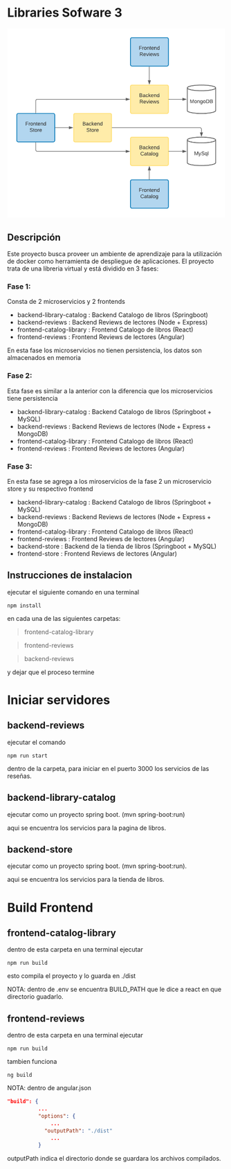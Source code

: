 # Libraries Sofware 3
![](Diagrama.png)

## Descripción

Este proyecto busca proveer un ambiente de aprendizaje para la utilización de docker como herramienta de despliegue de aplicaciones. El proyecto trata de una libreria virtual y está dividido en 3 fases:

### Fase 1:
Consta de 2 microservicios y 2 frontends 

- backend-library-catalog : Backend Catalogo de libros (Springboot)
- backend-reviews : Backend Reviews de lectores (Node + Express)
- frontend-catalog-library : Frontend Catalogo de libros (React)
- frontend-reviews : Frontend Reviews de lectores (Angular)

En esta fase los microservicios no tienen persistencia, los datos son almacenados en memoria

### Fase 2:
Esta fase es similar a la anterior con la diferencia que los microservicios tiene persistencia
- backend-library-catalog : Backend Catalogo de libros (Springboot + MySQL)
- backend-reviews : Backend Reviews de lectores (Node + Express + MongoDB)
- frontend-catalog-library : Frontend Catalogo de libros (React)
- frontend-reviews : Frontend Reviews de lectores (Angular)

### Fase 3:
En esta fase se agrega a los miroservicios de la fase 2 un microservicio store y su respectivo frontend
- backend-library-catalog : Backend Catalogo de libros (Springboot + MySQL)
- backend-reviews : Backend Reviews de lectores (Node + Express + MongoDB)
- frontend-catalog-library : Frontend Catalogo de libros (React)
- frontend-reviews : Frontend Reviews de lectores (Angular)
- backend-store : Backend de la tienda de libros (Springboot + MySQL)
- frontend-store : Frontend Reviews de lectores (Angular)


## Instrucciones de instalacion

ejecutar el siguiente comando en una terminal
```
npm install 
```
en cada una de las siguientes carpetas:  
>frontend-catalog-library 

>frontend-reviews 

>backend-reviews

y dejar que el proceso termine

# Iniciar servidores
## backend-reviews 
ejecutar el comando
```
npm run start
```
dentro de la carpeta, para iniciar en el puerto 3000 los servicios de las reseñas.

## backend-library-catalog
ejecutar como un proyecto spring boot. (mvn spring-boot:run)

aqui se encuentra los servicios para la pagina de libros.

## backend-store
ejecutar como un proyecto spring boot. (mvn spring-boot:run).

aqui se encuentra los servicios para la tienda de libros.

# Build Frontend
## frontend-catalog-library
dentro de esta carpeta en una terminal ejecutar 
```
npm run build
```
esto compila el proyecto y lo guarda en ./dist

NOTA: dentro de .env se encuentra BUILD_PATH que le dice a react en que directorio guadarlo.

## frontend-reviews
dentro de esta carpeta en una terminal ejecutar
```
npm run build
```
tambien funciona 
```
ng build
```
NOTA: dentro de angular.json 
```json
"build": {
          ...
          "options": {
              ...
            "outputPath": "./dist"
              ...
          }
```
outputPath indica el directorio donde se guardara los archivos compilados.

